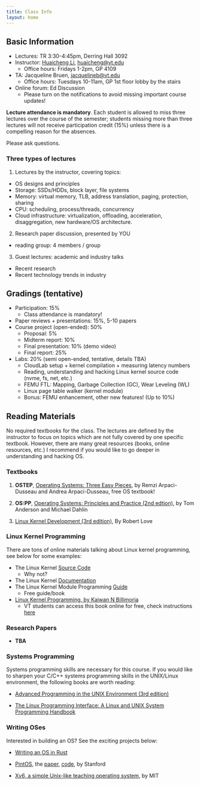 ```yaml
---
title: Class Info
layout: home
---
```


## Basic Information

- Lectures: TR 3:30-4:45pm, Derring Hall 3092
- Instructor: [Huaicheng Li](https://people.cs.vt.edu/~huaicheng),
  huaicheng@vt.edu
  - Office hours: Fridays 1-2pm, GP 4109
- TA: Jacqueline Bruen, jacquelineb@vt.edu
  - Office hours: Tuesdays 10-11am, GP 1st floor lobby by the stairs
- Online forum: Ed Discussion
  - Please turn on the notifications to avoid missing important course updates!

**Lecture attendance is mandatory**. Each student is allowed to miss three
lectures over the course of the semester; students missing more than three
lectures will not receive participation credit (15%) unless there is a
compelling reason for the absences.

Please ask questions.

### Three types of lectures

1. Lectures by the instructor, covering topics:
  - OS designs and principles
  - Storage: SSDs/HDDs, block layer, file systems
  - Memory: virtual memory, TLB, address translation, paging, protection,
    sharing
  - CPU: scheduling, process/threads, concurrency
  - Cloud infrastructure: virtualization, offloading, acceleration,
    disaggregation, new hardware/OS architecture.

2. Research paper discussion, presented by YOU
  - reading group: 4 members / group

3. Guest lectures: academic and industry talks
  - Recent research
  - Recent technology trends in industry


## Gradings (tentative)

- Participation: 15%
  - Class attendance is mandatory!
- Paper reviews + presentations: 15%, 5-10 papers
- Course project (open-ended): 50%
  - Proposal: 5%
  - Midterm report: 10%
  - Final presentation: 10% (demo video)
  - Final report: 25%
- Labs: 20% (semi open-ended, tentative, details TBA)
  - CloudLab setup + kernel compilation + measuring latency numbers
  - Reading, understanding and hacking Linux kernel source code (nvme, fs, net, etc.)
  - FEMU FTL: Mapping, Garbage Collection (GC), Wear Leveling (WL)
  - Linux page table walker (kernel module)
  - Bonus: FEMU enhancement, other new features! (Up to 10%)


## Reading Materials

No required textbooks for the class. The lectures are defined by the instructor
to focus on topics which are not fully covered by one specific textbook.
However, there are many great resources (books, online resources, etc.) I
recommend if you would like to go deeper in understanding and hacking OS.

### Textbooks

1. **OSTEP**, [Operating Systems: Three Easy Pieces](https://pages.cs.wisc.edu/~remzi/OSTEP/), by Remzi Arpaci-Dusseau and Andrea Arpaci-Dusseau, free OS textbook!

2. **OS:PP**, [Operating Systems: Principles and Practice (2nd edtion)](http://ospp.cs.washington.edu/), by Tom Anderson and Michael Dahlin 

3. [Linux Kernel Development (3rd edition)](https://www.amazon.com/Linux-Kernel-Development-Robert-Love/dp/0672329468), By Robert Love


### Linux Kernel Programming

There are tons of online materials talking about Linux kernel programming, see
below for some examples:

- The Linux Kernel [Source Code](https://github.com/torvalds/linux)
  - Why not?
- The Linux Kernel [Documentation](https://docs.kernel.org/)
- The Linux Kernel Module Programming [Guide](https://sysprog21.github.io/lkmpg/)
  - Free guide/book
- [Linux Kernel Programming, by Kaiwan N Billimoria](https://www.oreilly.com/library/view/linux-kernel-programming/9781789953435/)
  - VT students can access this book online for free, check instructions [here](https://ask.lib.vt.edu/faq/330720)

### Research Papers

- **TBA**

### Systems Programming

Systems programming skills are necessary for this course. If you would like to
sharpen your C/C++ systems programming skills in the UNIX/Linux environment,
the following books are worth reading:

- [Advanced Programming in the UNIX Environment (3rd edition)](https://learning.oreilly.com/library/view/advanced-programming-in/9780321638014/)

- [The Linux Programming Interface: A Linux and UNIX System Programming Handbook](https://man7.org/tlpi/)

### Writing OSes 

Interested in building an OS? See the exciting projects below:

- [Writing an OS in Rust](https://os.phil-opp.com/)

- [PintOS](https://pintos-os.org/), the [paper](https://benpfaff.org/papers/pintos.pdf), [code](https://pintos-os.org/cgi-bin/gitweb.cgi?p=pintos-anon;a=summary), by Stanford

- [Xv6, a simple Unix-like teaching operating system](https://pdos.csail.mit.edu/6.828/2023/xv6.html), by MIT
